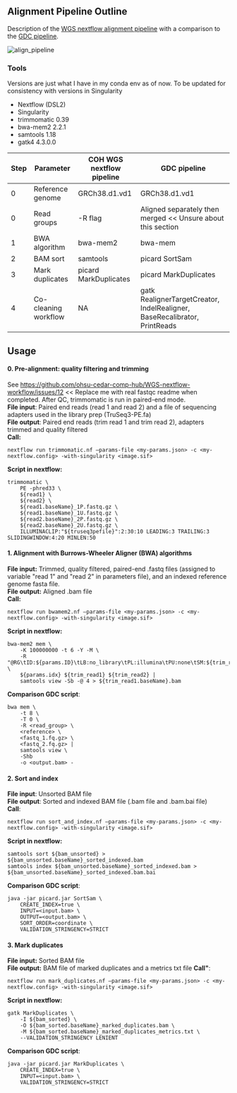 ## Alignment Pipeline Outline 

Description of the [WGS nextflow alignment pipeline](https://github.com/ohsu-cedar-comp-hub/WGS-nextflow-workflow) with a comparison to the [GDC pipeline](https://docs.gdc.cancer.gov/Data/Bioinformatics_Pipelines/DNA_Seq_Variant_Calling_Pipeline/).

![align_pipeline](https://github.com/ohsu-cedar-comp-hub/WGS-nextflow-workflow/assets/136844363/038d08a6-1621-43e1-b8f9-da62a89871f8)

### Tools 
Versions are just what I have in my conda env as of now. To be updated for consistency with versions in Singularity
- Nextflow (DSL2)
- Singularity
- trimmomatic 0.39
- bwa-mem2 2.2.1
- samtools 1.18
- gatk4 4.3.0.0

|Step | Parameter | COH WGS nextflow pipeline | GDC pipeline |
| --- | --------- | ------------------------- | ------------ |
| 0 | Reference genome | GRCh38.d1.vd1 | GRCh38.d1.vd1 |
| 0 | Read groups | -R flag | Aligned separately then merged << Unsure about this section |
| 1 | BWA algorithm | bwa-mem2 | bwa-mem |
| 2 | BAM sort | samtools | picard SortSam |
| 3 | Mark duplicates | picard MarkDuplicates | picard MarkDuplicates |
| 4 | Co-cleaning workflow | NA | gatk RealignerTargetCreator, IndelRealigner, BaseRecalibrator, PrintReads | 

## Usage  

#### 0. Pre-alignment: quality filtering and trimming  
See https://github.com/ohsu-cedar-comp-hub/WGS-nextflow-workflow/issues/12 << Replace me with real fastqc readme when completed. After QC, trimmomatic is run in paired-end mode.   
**File input**: Paired end reads (read 1 and read 2) and a file of sequencing adapters used in the library prep (TruSeq3-PE.fa)  
**File output**: Paired end reads (trim read 1 and trim read 2), adapters trimmed and quality filtered  
**Call:**  
```
nextflow run trimmomatic.nf —params-file <my-params.json> -c <my-nextflow.config> -with-singularity <image.sif>
```
**Script in nextflow:**
```Shell
trimmomatic \
    PE -phred33 \
    ${read1} \
    ${read2} \
    ${read1.baseName}_1P.fastq.gz \
    ${read1.baseName}_1U.fastq.gz \
    ${read2.baseName}_2P.fastq.gz \
    ${read2.baseName}_2U.fastq.gz \
    ILLUMINACLIP:"${truseq3pefile}":2:30:10 LEADING:3 TRAILING:3 SLIDINGWINDOW:4:20 MINLEN:50
```

#### 1. Alignment with Burrows-Wheeler Aligner (BWA) algorithms
 
**File input:** Trimmed, quality filtered, paired-end .fastq files (assigned to variable "read 1" and "read 2" in parameters file), and an indexed reference genome fasta file.   
**File output:** Aligned .bam file   
**Call:**  
```
nextflow run bwamem2.nf —params-file <my-params.json> -c <my-nextflow.config> -with-singularity <image.sif>
```

**Script in nextflow:**
``` Shell
bwa-mem2 mem \
    -K 100000000 -t 6 -Y -M \
    -R "@RG\tID:${params.ID}\tLB:no_library\tPL:illumina\tPU:none\tSM:${trim_read1.baseName}" \
    ${params.idx} ${trim_read1} ${trim_read2} |
    samtools view -Sb -@ 4 > ${trim_read1.baseName}.bam
```
**Comparison GDC script**:  
```Shell
bwa mem \
    -t 8 \
    -T 0 \
    -R <read_group> \
    <reference> \
    <fastq_1.fq.gz> \
    <fastq_2.fq.gz> |
    samtools view \
    -Shb
    -o <output.bam> -
```

#### 2. Sort and index
**File input**: Unsorted BAM file  
**File output**: Sorted and indexed BAM file (.bam file and .bam.bai file)  
**Call**:

```
nextflow run sort_and_index.nf —params-file <my-params.json> -c <my-nextflow.config> -with-singularity <image.sif>
```

**Script in nextflow:**
```Shell
samtools sort ${bam_unsorted} > ${bam_unsorted.baseName}_sorted_indexed.bam
samtools index ${bam_unsorted.baseName}_sorted_indexed.bam > ${bam_unsorted.baseName}_sorted_indexed.bam.bai
```  

**Comparison GDC script**:   
```Shell
java -jar picard.jar SortSam \
    CREATE_INDEX=true \
    INPUT=<input.bam> \
    OUTPUT=<output.bam> \
    SORT_ORDER=coordinate \
    VALIDATION_STRINGENCY=STRICT
```

#### 3. Mark duplicates
**File input:** Sorted BAM file   
**File output:** BAM file of marked duplicates and a metrics txt file
**Call"**:  
```
nextflow run mark_duplicates.nf —params-file <my-params.json> -c <my-nextflow.config> -with-singularity <image.sif>
```

**Script in nextflow:**  
```Shell
gatk MarkDuplicates \
    -I ${bam_sorted} \
    -O ${bam_sorted.baseName}_marked_duplicates.bam \
    -M ${bam_sorted.baseName}_marked_duplicates_metrics.txt \
    --VALIDATION_STRINGENCY LENIENT
```  

**Comparison GDC script**:  
```Shell
java -jar picard.jar MarkDuplicates \
    CREATE_INDEX=true \
    INPUT=<input.bam> \
    VALIDATION_STRINGENCY=STRICT
```
